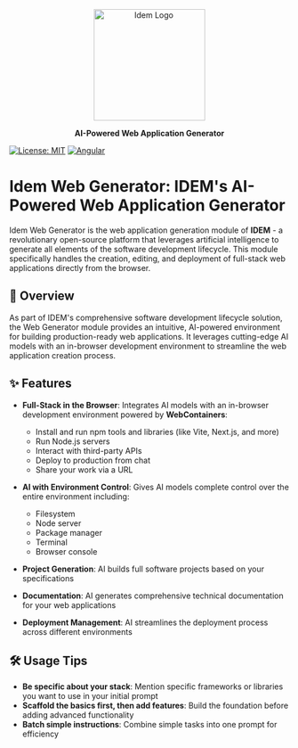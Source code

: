 <div align="center">
  <img src="../public/assets/icons/logo_white.png" alt="Idem Logo" width="200">
  <p><strong>AI-Powered Web Application Generator</strong></p>
</div>

[![License: MIT](https://img.shields.io/badge/License-MIT-blue.svg)](https://opensource.org/licenses/MIT)
[![Angular](https://img.shields.io/badge/Angular-20-dd0031.svg)](https://angular.dev/)

# Idem Web Generator: IDEM's AI-Powered Web Application Generator

Idem Web Generator is the web application generation module of **IDEM** - a revolutionary open-source platform that leverages artificial intelligence to generate all elements of the software development lifecycle. This module specifically handles the creation, editing, and deployment of full-stack web applications directly from the browser.

## 🚀 Overview

As part of IDEM's comprehensive software development lifecycle solution, the Web Generator module provides an intuitive, AI-powered environment for building production-ready web applications. It leverages cutting-edge AI models with an in-browser development environment to streamline the web application creation process.

## ✨ Features

- **Full-Stack in the Browser**: Integrates AI models with an in-browser development environment powered by **WebContainers**:
  - Install and run npm tools and libraries (like Vite, Next.js, and more)
  - Run Node.js servers
  - Interact with third-party APIs
  - Deploy to production from chat
  - Share your work via a URL

- **AI with Environment Control**: Gives AI models complete control over the entire environment including:
  - Filesystem
  - Node server
  - Package manager
  - Terminal
  - Browser console

- **Project Generation**: AI builds full software projects based on your specifications
- **Documentation**: AI generates comprehensive technical documentation for your web applications
- **Deployment Management**: AI streamlines the deployment process across different environments

## 🛠️ Usage Tips

- **Be specific about your stack**: Mention specific frameworks or libraries you want to use in your initial prompt
- **Scaffold the basics first, then add features**: Build the foundation before adding advanced functionality
- **Batch simple instructions**: Combine simple tasks into one prompt for efficiency
